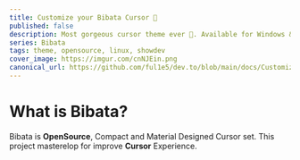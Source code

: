 ```yaml
---
title: Customize your Bibata Cursor 🚀
published: false
description: Most gorgeous cursor theme ever 💝. Available for Windows & Linux.
series: Bibata
tags: theme, opensource, linux, showdev
cover_image: https://imgur.com/cnNJEin.png
canonical_url: https://github.com/ful1e5/dev.to/blob/main/docs/Customize_Bibata_Cursor.md
---
```


# What is Bibata?
Bibata is **OpenSource**, Compact and Material Designed Cursor set. This project masterelop for improve **Cursor** Experience.
